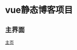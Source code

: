 # vue静态博客项目
## 主界面
[主页](https://eric-he.oss-cn-beijing.aliyuncs.com/2019/11/20/%E5%BE%AE%E4%BF%A1%E6%88%AA%E5%9B%BE_20191124004304.png)


